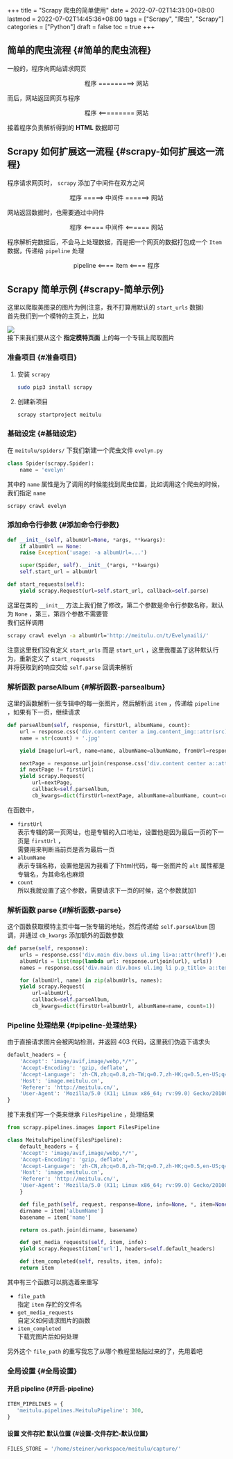 +++
title = "Scrapy 爬虫的简单使用"
date = 2022-07-02T14:31:00+08:00
lastmod = 2022-07-02T14:45:36+08:00
tags = ["Scrapy", "爬虫", "Scrapy"]
categories = ["Python"]
draft = false
toc = true
+++

## 简单的爬虫流程 {#简单的爬虫流程}

一般的，程序向网站请求网页 <br/>

<style>.org-center { margin-left: auto; margin-right: auto; text-align: center; }</style>

<div class="org-center">

程序 =========&gt; 网站 <br/>

</div>

而后，网站返回网页与程序 <br/>

<style>.org-center { margin-left: auto; margin-right: auto; text-align: center; }</style>

<div class="org-center">

程序 &lt;========= 网站 <br/>

</div>

接着程序负责解析得到的 **HTML** 数据即可 <br/>


## Scrapy 如何扩展这一流程 {#scrapy-如何扩展这一流程}

程序请求网页时， `scrapy` 添加了中间件在双方之间 <br/>

<style>.org-center { margin-left: auto; margin-right: auto; text-align: center; }</style>

<div class="org-center">

程序 =====&gt; 中间件 ======&gt; 网站 <br/>

</div>

网站返回数据时，也需要通过中间件 <br/>

<style>.org-center { margin-left: auto; margin-right: auto; text-align: center; }</style>

<div class="org-center">

程序 &lt;===== 中间件 &lt;====== 网站 <br/>

</div>

程序解析完数据后，不会马上处理数据，而是把一个网页的数据打包成一个 `Item` 数据，传递给 `pipeline` 处理 <br/>

<style>.org-center { margin-left: auto; margin-right: auto; text-align: center; }</style>

<div class="org-center">

pipeline &lt;==== item &lt;==== 程序 <br/>

</div>


## Scrapy 简单示例 {#scrapy-简单示例}

这里以爬取美图录的图片为例(注意，我不打算用默认的 `start_urls` 数据) <br/>
首先我们到一个模特的主页上，比如 <br/>

![](images/Scrapy_简单示例/2022-04-10_20-13-21_screenshot.png) <br/>
接下来我们要从这个 **指定模特页面** 上的每一个专辑上爬取图片 <br/>


### 准备项目 {#准备项目}

1.  安装 `scrapy` <br/>
    ```bash
    sudo pip3 install scrapy
    ```

2.  创建新项目 <br/>
    ```bash
    scrapy startproject meitulu
    ```


### 基础设定 {#基础设定}

在 `meitulu/spiders/` 下我们新建一个爬虫文件 `evelyn.py` <br/>

```python
class Spider(scrapy.Spider):
    name = 'evelyn'

```

其中的 `name` 属性是为了调用的时候能找到爬虫位置，比如调用这个爬虫的时候，我们指定 `name` <br/>

```bash
scrapy crawl evelyn
```


### 添加命令行参数 {#添加命令行参数}

```python
def __init__(self, albumUrl=None, *args, **kwargs):
    if albumUrl == None:
	raise Exception('usage: -a albumUrl=...')

    super(Spider, self).__init__(*args, **kwargs)
    self.start_url = albumUrl

def start_requests(self):
    yield scrapy.Request(url=self.start_url, callback=self.parse)

```

这里在类的 `__init__` 方法上我们做了修改，第二个参数是命令行参数名称，默认为 `None` ，第三，第四个参数不需要管 <br/>
我们这样调用 <br/>

```bash
scrapy crawl evelyn -a albumUrl='http://meitulu.cn/t/Evelynaili/'
```

注意这里我们没有定义 `start_urls` 而是 `start_url` ，这里我覆盖了这种默认行为，重新定义了 `start_requests`  <br/>
并将获取到的响应交给 `self.parse` 回调来解析 <br/>


### 解析函数 parseAlbum {#解析函数-parsealbum}

这里的函数解析一张专辑中的每一张图片，然后解析出 `item` ，传递给 `pipeline` ，如果有下一页，继续请求 <br/>

```python
def parseAlbum(self, response, firstUrl, albumName, count):
    url = response.css('div.content center a img.content_img::attr(src)').extract_first()
    name = str(count) + '.jpg'

    yield Image(url=url, name=name, albumName=albumName, fromUrl=response.url)

    nextPage = response.urljoin(response.css('div.content center a::attr(href)').extract_first())
    if nextPage != firstUrl:
	yield scrapy.Request(
	    url=nextPage,
	    callback=self.parseAlbum,
	    cb_kwargs=dict(firstUrl=nextPage, albumName=albumName, count=count+1))
```

在函数中， <br/>

-   `firstUrl` <br/>
    表示专辑的第一页网址，也是专辑的入口地址，设置他是因为最后一页的下一页是 `firstUrl` ， <br/>
    需要用来判断当前页是否为最后一页 <br/>
-   `albumName` <br/>
    表示专辑名称，设置他是因为我看了下html代码，每一张图片的 `alt` 属性都是专辑名，为其命名也麻烦 <br/>
-   `count` <br/>
    所以我就设置了这个参数，需要请求下一页的时候，这个参数就加1 <br/>


### 解析函数 parse {#解析函数-parse}

这个函数获取模特主页中每一张专辑的地址，然后传递给 `self.parseAlbum` 回调，并通过 `cb_kwargs` 添加额外的函数参数 <br/>

```python
def parse(self, response):
    urls = response.css('div.main div.boxs ul.img li>a::attr(href)').extract()
    albumUrls = list(map(lambda url: response.urljoin(url), urls))
    names = response.css('div.main div.boxs ul.img li p.p_title> a::text').extract()

    for (albumUrl, name) in zip(albumUrls, names):
	yield scrapy.Request(
	    url=albumUrl,
	    callback=self.parseAlbum,
	    cb_kwargs=dict(firstUrl=albumUrl, albumName=name, count=1))

```


### Pipeline 处理结果 {#pipeline-处理结果}

由于直接请求图片会被网站检测，并返回 403 代码，这里我们伪造下请求头 <br/>

```python
default_headers = {
    'Accept': 'image/avif,image/webp,*/*',
    'Accept-Encoding': 'gzip, deflate',
    'Accept-Language': 'zh-CN,zh;q=0.8,zh-TW;q=0.7,zh-HK;q=0.5,en-US;q=0.3,en;q=0.2',
    'Host': 'image.meitulu.cn',
    'Referer': 'http://meitulu.cn/',
    'User-Agent': 'Mozilla/5.0 (X11; Linux x86_64; rv:99.0) Gecko/20100101 Firefox/99.0'
}
```

接下来我们写一个类来继承 `FilesPipeline` ，处理结果 <br/>

```python
from scrapy.pipelines.images import FilesPipeline

class MeituluPipeline(FilesPipeline):
    default_headers = {
	'Accept': 'image/avif,image/webp,*/*',
	'Accept-Encoding': 'gzip, deflate',
	'Accept-Language': 'zh-CN,zh;q=0.8,zh-TW;q=0.7,zh-HK;q=0.5,en-US;q=0.3,en;q=0.2',
	'Host': 'image.meitulu.cn',
	'Referer': 'http://meitulu.cn/',
	'User-Agent': 'Mozilla/5.0 (X11; Linux x86_64; rv:99.0) Gecko/20100101 Firefox/99.0'
    }

    def file_path(self, request, response=None, info=None, *, item=None):
	dirname = item['albumName']
	basename = item['name']

	return os.path.join(dirname, basename)

    def get_media_requests(self, item, info):
	yield scrapy.Request(item['url'], headers=self.default_headers)

    def item_completed(self, results, item, info):
	return item
```

其中有三个函数可以挑选着来重写 <br/>

-   `file_path` <br/>
    指定 `item` 存贮的文件名 <br/>
-   `get_media_requests` <br/>
    自定义如何请求图片的函数 <br/>
-   `item_completed` <br/>
    下载完图片后如何处理 <br/>

另外这个 `file_path` 的重写我忘了从哪个教程里粘贴过来的了，先用着吧 <br/>


### 全局设置 {#全局设置}


#### 开启 pipeline {#开启-pipeline}

```python
ITEM_PIPELINES = {
   'meitulu.pipelines.MeituluPipeline': 300,
}

```


#### 设置 文件存贮 默认位置 {#设置-文件存贮-默认位置}

```python
FILES_STORE = '/home/steiner/workspace/meitulu/capture/'
```